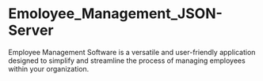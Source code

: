 # Emoloyee_Management_JSON-Server
Employee Management Software is a versatile and user-friendly application designed to simplify and streamline the process of managing employees within your organization. 
